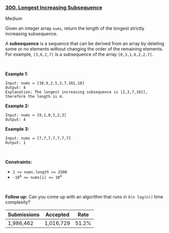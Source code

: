 ### [300. Longest Increasing Subsequence](https://leetcode.com/problems/longest-increasing-subsequence/)

Medium

Given an integer array `` nums ``, return the length of the longest strictly increasing subsequence.

A __subsequence__ is a sequence that can be derived from an array by deleting some or no elements without changing the order of the remaining elements. For example, `` [3,6,2,7] `` is a subsequence of the array `` [0,3,1,6,2,2,7] ``.

 

__Example 1:__

```
Input: nums = [10,9,2,5,3,7,101,18]
Output: 4
Explanation: The longest increasing subsequence is [2,3,7,101], therefore the length is 4.
```

__Example 2:__

```
Input: nums = [0,1,0,3,2,3]
Output: 4
```

__Example 3:__

```
Input: nums = [7,7,7,7,7,7,7]
Output: 1
```

 

__Constraints:__

*   `` 1 <= nums.length <= 2500 ``
*   <code>-10<sup>4</sup> <= nums[i] <= 10<sup>4</sup></code>

 

__Follow up:__ Can you come up with an algorithm that runs in `` O(n log(n)) `` time complexity?

| Submissions    | Accepted     | Rate   |
| -------------- | ------------ | ------ |
| 1,986,462 | 1,016,729 | 51.2% |